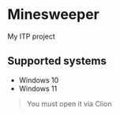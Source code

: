 # Minesweeper
My ITP project

## Supported systems
- Windows 10
- Windows 11
> You must open it via Clion
